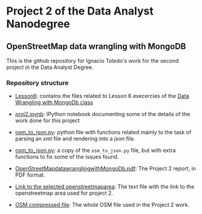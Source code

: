 # Project 2 of the Data Analyst Nanodegree

## OpenStreetMap data wrangling with MongoDB

This is the github repository for Ignacio Toledo's work for the
second project in the Data Analyst Degree.

### Repository structure

* [Lesson6](../master/Lesson6): contains the files related to
  Lesson 6 execercies of the [Data Wrangling with MongoDb class][1]
  
* [proj2.ipynb](../master/proj2.ipynb): IPython notebook
  documenting some of the details of the work done for this
  project
  
* [osm_to_json.py](../master/osm_to_json.py): python file
  with functions related mainly to the task of parsing an xml file
  and rendering into a json file.
  
* [osm_to_json.py](../master/osm_to_json2.py): a copy of the `osm_to_json.py` file,
  but with extra functions to fix some of the issues found.
  
* [OpenStreetMapdatawranglingwithMongoDb.pdf][2]: The Project 2 report, in PDF
  format.
  
* [Link to the selected openstreetmaparea][3]: The text file with the link to
  the openstreetmap area used for project 2.
  
* [OSM compressed file][4]: The whole OSM file used in the Project 2 work.


[1]: https://www.udacity.com/course/progress#!/c-ud032-nd
[2]: ../master/OpenStreetMapdatawranglingwithMongoDb.pdf
[3]: ../master/link_to_osm.txt
[4]: ../master/santiago_xml.tar.gz